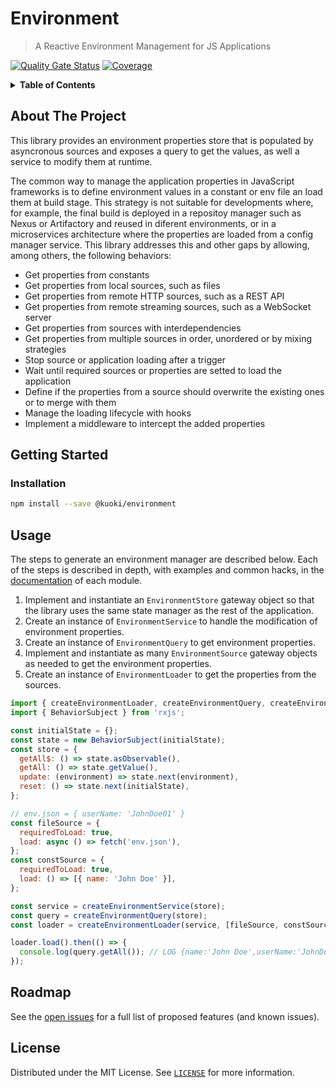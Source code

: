 # Environment

> A Reactive Environment Management for JS Applications

[![Quality Gate Status](https://sonarcloud.io/api/project_badges/measure?project=kuoki-environment&metric=alert_status)](https://sonarcloud.io/summary/new_code?id=kuoki-environment) [![Coverage](https://sonarcloud.io/api/project_badges/measure?project=kuoki-environment&metric=coverage)](https://sonarcloud.io/summary/new_code?id=kuoki-environment)

<details>
  <summary><strong>Table of Contents</strong></summary>
  <ol>
    <li><a href="#about-the-project">About The Project</a></li>
    <li><a href="#getting-started">Getting Started</a></li>
    <li><a href="#usage">Usage</a></li>
    <li><a href="#roadmap">Roadmap</a></li>
    <li><a href="#license">License</a></li>
  </ol>
</details>

## About The Project

This library provides an environment properties store that is populated by asyncronous sources and exposes a query to get the values, as well a service to modify them at runtime.

The common way to manage the application properties in JavaScript frameworks is to define environment values in a constant or env file an load them at build stage. This strategy is not suitable for developments where, for example, the final build is deployed in a repositoy manager such as Nexus or Artifactory and reused in diferent environments, or in a microservices architecture where the properties are loaded from a config manager service. This library addresses this and other gaps by allowing, among others, the following behaviors:

- Get properties from constants
- Get properties from local sources, such as files
- Get properties from remote HTTP sources, such as a REST API
- Get properties from remote streaming sources, such as a WebSocket server
- Get properties from sources with interdependencies
- Get properties from multiple sources in order, unordered or by mixing strategies
- Stop source or application loading after a trigger
- Wait until required sources or properties are setted to load the application
- Define if the properties from a source should overwrite the existing ones or to merge with them
- Manage the loading lifecycle with hooks
- Implement a middleware to intercept the added properties

## Getting Started

### Installation

```sh
npm install --save @kuoki/environment
```

## Usage

The steps to generate an environment manager are described below. Each of the steps is described in depth, with examples and common hacks, in the [documentation](./) of each module.

1. Implement and instantiate an `EnvironmentStore` gateway object so that the library uses the same state manager as the rest of the application.
1. Create an instance of `EnvironmentService` to handle the modification of environment properties.
1. Create an instance of `EnvironmentQuery` to get environment properties.
1. Implement and instantiate as many `EnvironmentSource` gateway objects as needed to get the environment properties.
1. Create an instance of `EnvironmentLoader` to get the properties from the sources.

```js
import { createEnvironmentLoader, createEnvironmentQuery, createEnvironmentService } from '@kuoki/environment';
import { BehaviorSubject } from 'rxjs';

const initialState = {};
const state = new BehaviorSubject(initialState);
const store = {
  getAll$: () => state.asObservable(),
  getAll: () => state.getValue(),
  update: (environment) => state.next(environment),
  reset: () => state.next(initialState),
};

// env.json = { userName: 'JohnDoe01' }
const fileSource = {
  requiredToLoad: true,
  load: async () => fetch('env.json'),
};
const constSource = {
  requiredToLoad: true,
  load: () => [{ name: 'John Doe' }],
};

const service = createEnvironmentService(store);
const query = createEnvironmentQuery(store);
const loader = createEnvironmentLoader(service, [fileSource, constSource]);

loader.load().then(() => {
  console.log(query.getAll()); // LOG {name:'John Doe',userName:'JohnDoe01'}
});
```

## Roadmap

See the [open issues](https://github.com/RicardoJBarrios/kuoki/labels/environment) for a full list of proposed features (and known issues).

## License

Distributed under the MIT License. See [`LICENSE`](https://github.com/RicardoJBarrios/kuoki/blob/main/LICENSE.md) for more information.
